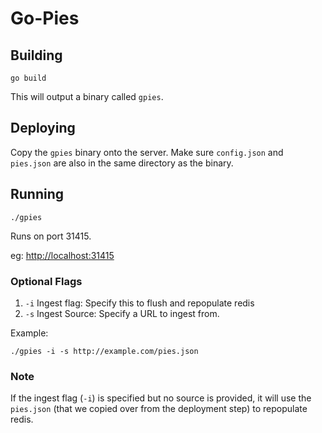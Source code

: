# Go-Pies

## Building

`go build`

This will output a binary called `gpies`.

## Deploying

Copy the `gpies` binary onto the server. Make sure `config.json` and `pies.json` are also in the same directory as the binary.

## Running

`./gpies`

Runs on port 31415.

eg: <http://localhost:31415>

### Optional Flags

1. `-i` Ingest flag: Specify this to flush and repopulate redis
2. `-s` Ingest Source: Specify a URL to ingest from.

Example:

`./gpies -i -s http://example.com/pies.json`

### Note

If the ingest flag (`-i`) is specified but no source is provided, it will use the `pies.json` (that we copied over from the deployment step) to repopulate redis.

